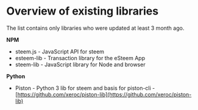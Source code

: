 # Overview of existing libraries

The list contains only libraries who were updated at least 3 month ago.

**NPM**

* steem.js - JavaScript API for steem
* esteem-lib - Transaction library for the eSteem App
* steem-lib - JavaScript library for Node and browser

**Python**

* Piston - Python 3 lib for steem and basis for piston-cli - [https://github.com/xeroc/piston-lib](https://github.com/xeroc/piston-lib)



